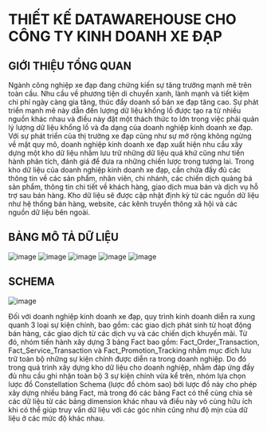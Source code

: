 # THIẾT KẾ DATAWAREHOUSE CHO CÔNG TY KINH DOANH XE ĐẠP

## GIỚI THIỆU TỔNG QUAN
Ngành công nghiệp xe đạp đang chứng kiến sự tăng trưởng mạnh mẽ trên toàn
cầu. Nhu cầu về phương tiện di chuyển xanh, lành mạnh và tiết kiệm chi phí ngày càng
gia tăng, thúc đẩy doanh số bán xe đạp tăng cao. Sự phát triển mạnh mẽ này dẫn đến
lượng dữ liệu khổng lồ được tạo ra từ nhiều nguồn khác nhau và điều này đặt một
thách thức to lớn trong việc phải quản lý lượng dữ liệu khổng lồ và đa dạng của doanh
nghiệp kinh doanh xe đạp. Với sự phát triển của thị trường xe đạp cũng như sự mở
rộng không ngừng về mặt quy mô, doanh nghiệp kinh doanh xe đạp xuất hiện nhu cầu
xây dựng một kho dữ liệu nhằm lưu trữ những dữ liệu quá khứ cũng như tiến hành
phân tích, đánh giá để đưa ra những chiến lược trong tương lai.
Trong kho dữ liệu của doanh nghiệp kinh doanh xe đạp, cần chứa đầy đủ các
thông tin về các sản phẩm, nhân viên, chi nhánh, các chiến dịch quảng bá sản phẩm,
thông tin chi tiết về khách hàng, giao dịch mua bán và dịch vụ hỗ trợ sau bán hàng.
Kho dữ liệu sẽ được cập nhật định kỳ từ các nguồn dữ liệu như hệ thống bán hàng,
website, các kênh truyền thông xã hội và các nguồn dữ liệu bên ngoài.

## BẢNG MÔ TẢ DỮ LIỆU
![image](https://github.com/khanhhao1x/DATAWAREHOUSE/assets/166882051/26402318-a850-47c7-bd19-57d981e6e957)
![image](https://github.com/khanhhao1x/DATAWAREHOUSE/assets/166882051/820265eb-4d32-466c-b4ba-48d29f14037b)
![image](https://github.com/khanhhao1x/DATAWAREHOUSE/assets/166882051/8b82a774-2fe8-4e79-afad-143d82af9eb2)
![image](https://github.com/khanhhao1x/DATAWAREHOUSE/assets/166882051/b937a2d9-ab4f-4b55-a015-e71ca55655bb)
![image](https://github.com/khanhhao1x/DATAWAREHOUSE/assets/166882051/91b6c485-e2b5-42ec-b0cd-dc07206c7e8a)

## SCHEMA
![image](https://github.com/khanhhao1x/DATAWAREHOUSE/assets/166882051/73806a89-ecb9-4685-9f42-8183e4406a58)

Đối với doanh nghiệp kinh doanh xe đạp, quy trình kinh doanh diễn ra xung
quanh 3 loại sự kiện chính, bao gồm: các giao dịch phát sinh từ hoạt động bán hàng,
các giao dịch từ các dịch vụ và các chiến dịch khuyến mãi. Từ đó, nhóm tiến hành xây
dựng 3 bảng Fact bao gồm: Fact_Order_Transaction, Fact_Service_Transaction và
Fact_Promotion_Tracking nhằm mục đích lưu trữ toàn bộ những sự kiện chính được
diễn ra trong doanh nghiệp.
Do đó trong quá trình xây dựng kho dữ liệu cho doanh nghiệp, nhằm đáp ứng đầy
đủ nhu cầu ghi nhận toàn bộ 3 sự kiện chính vừa kể trên, nhóm lựa chọn lược đồ
Constellation Schema (lược đồ chòm sao) bởi lược đồ này cho phép xây dựng nhiều
bảng Fact, mà trong đó các bảng Fact có thể cùng chia sẻ các dữ liệu từ các bảng
dimension khác nhau và điều này vô cùng hữu ích khi có thể giúp truy vấn dữ liệu với
các góc nhìn cũng như độ mịn của dữ liệu ở các mức độ khác nhau.

